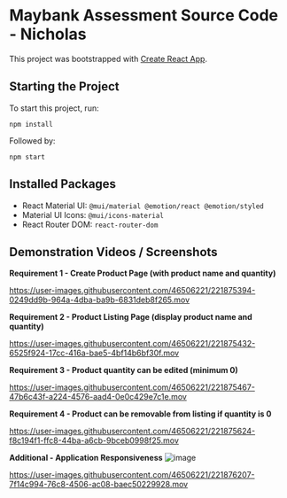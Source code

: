 # Maybank Assessment Source Code - Nicholas

This project was bootstrapped with [Create React App](https://github.com/facebook/create-react-app).

## Starting the Project

To start this project, run:
```
npm install
```
Followed by:
```
npm start
```

## Installed Packages
- React Material UI: `@mui/material @emotion/react @emotion/styled`
- Material UI Icons: `@mui/icons-material`
- React Router DOM: `react-router-dom`

## Demonstration Videos / Screenshots
**Requirement 1 - Create Product Page (with product name and quantity)**


https://user-images.githubusercontent.com/46506221/221875394-0249dd9b-964a-4dba-ba9b-6831deb8f265.mov


**Requirement 2 - Product Listing Page (display product name and quantity)**


https://user-images.githubusercontent.com/46506221/221875432-6525f924-17cc-416a-bae5-4bf14b6bf30f.mov


**Requirement 3 - Product quantity can be edited (minimum 0)**


https://user-images.githubusercontent.com/46506221/221875467-47b6c43f-a224-4576-aad4-0e0c429e7c1e.mov


**Requirement 4 - Product can be removable from listing if quantity is 0**


https://user-images.githubusercontent.com/46506221/221875624-f8c194f1-ffc8-44ba-a6cb-9bceb0998f25.mov


**Additional - Application Responsiveness**
![image](https://user-images.githubusercontent.com/46506221/221875804-bffd96bb-cdc5-4b10-b549-4e85a21cfe10.png)

https://user-images.githubusercontent.com/46506221/221876207-7f14c994-76c8-4506-ac08-baec50229928.mov

